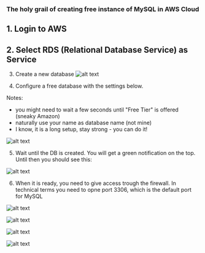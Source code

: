 ### The holy grail of creating free instance of MySQL in AWS Cloud

## 1. Login to AWS

## 2. Select RDS (Relational Database Service) as Service 

3. Create a new database
![alt text](https://github.com/salacika/DE1SQL/blob/master/SQL1/AWS/0.png?raw=true)

4. Configure a free database with the settings below.

Notes: 
- you might need to wait a few seconds until "Free Tier" is offered (sneaky Amazon) 
- naturally use your name as database name (not mine)  
- I know, it is a long setup, stay strong - you can do it!

![alt text](https://github.com/salacika/DE1SQL/blob/master/SQL1/AWS/1.png?raw=true)

5. Wait until the DB is created. You will get a green notification on the top. Until then you should see this:

![alt text](https://github.com/salacika/DE1SQL/blob/master/SQL1/AWS/2.png?raw=true)

6. When it is ready, you need to give access trough the firewall. In technical terms you need to opne port 3306, which is the default port for MySQL

![alt text](https://github.com/salacika/DE1SQL/blob/master/SQL1/AWS/3.png?raw=true)

![alt text](https://github.com/salacika/DE1SQL/blob/master/SQL1/AWS/4.png?raw=true)

![alt text](https://github.com/salacika/DE1SQL/blob/master/SQL1/AWS/5.png?raw=true)

![alt text](https://github.com/salacika/DE1SQL/blob/master/SQL1/AWS/6.png?raw=true)
